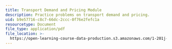 ```yaml
---
title: Transport Demand and Pricing Module
description: Practice problems on transport demand and pricing.
uid: b9e57716-c8c7-66dc-2ccc-0f76e2fefc1a
resourcetype: Document
file_type: application/pdf
file_location: >-
  https://open-learning-course-data-production.s3.amazonaws.com/1-201j-transportation-systems-analysis-demand-and-economics-fall-2008/b9e57716c8c766dc2ccc0f76e2fefc1a_MIT1_201JF08_pricing_prob.pdf
---
```

